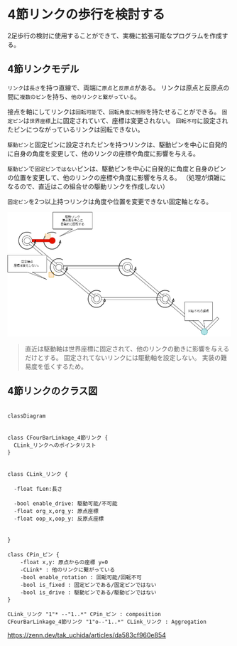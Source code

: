 # 4節リンクの歩行を検討する

2足歩行の検討に使用することができて、実機に拡張可能なプログラムを作成する。

## 4節リンクモデル

`リンク`は`長さ`を持つ直線で、両端に`原点`と`反原点`がある。
リンクは原点と反原点の間に`複数のピン`を持ち、`他のリンクと繋がっている`。

接点を軸にしてリンクは`回転可能`で、`回転角度に制限`を持たせることができる。
`固定ピン`は`世界座標`上に固定されていて、座標は変更されない。
`回転不可`に設定されたピンにつながっているリンクは回転できない。

`駆動ピン`と固定ピンに設定されたピンを持つリンクは、駆動ピンを中心に自発的に自身の角度を変更して、他のリンクの座標や角度に影響を与える。

`駆動ピン`で`固定ピンではない`ピンは、駆動ピンを中心に自発的に角度と自身のピンの位置を変更して、他のリンクの座標や角度に影響を与える。
（処理が煩雑になるので、直近はこの組合せの駆動リンクを作成しない）

`固定ピン`を2つ以上持つリンクは角度や位置を変更できない固定軸となる。


<img src = 4節リンクのプログラムを検討.drawio.png>

>直近は駆動軸は世界座標に固定されて、他のリンクの動きに影響を与えるだけとする。
固定されてないリンクには駆動軸を設定しない。
実装の難易度を低くするため。

## 4節リンクのクラス図

```mermaid

classDiagram


class CFourBarLinkage_4節リンク {
  CLink_リンクへのポインタリスト
}


class CLink_リンク { 

  -float fLen:長さ

  -bool enable_drive: 駆動可能/不可能
  -float org_x,org_y: 原点座標
  -float oop_x,oop_y: 反原点座標


}

class CPin_ピン {
    -float x,y: 原点からの座標 y=0
    -CLink* : 他のリンクに繋がっている
    -bool enable_rotation : 回転可能/回転不可
    -bool is_fixed : 固定ピンである/固定ピンではない
    -bool is_drive : 駆動ピンである/駆動ピンではない
}

CLink_リンク "1"* --"1..*" CPin_ピン : composition
CFourBarLinkage_4節リンク "1"o--"1..*" CLink_リンク : Aggregation

```

https://zenn.dev/tak_uchida/articles/da583cf960e854